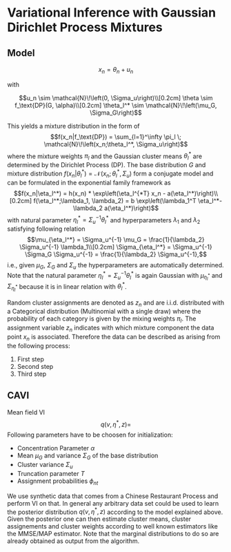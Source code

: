 # Variational Inference with Gaussian Dirichlet Process Mixtures

## Model
$$x_n = \theta_n + u_n$$

with

$$u_n \sim \mathcal{N}\!\left(0, \Sigma_u\right)\\[0.2cm]
\theta \sim f_\text{DP}(G, \alpha)\\[0.2cm]
\theta_l^* \sim \mathcal{N}\!\left(\mu_G, \Sigma_G\right)$$

This yields a mixture distribution in the form of
$$f(x_n|f_\text{DP}) = \sum_{l=1}^\infty \pi_l \; \mathcal{N}\!\left(x_n;\theta_l^*, \Sigma_u\right)$$
where the mixture weights $\pi_l$ and the Gaussian cluster means $\theta_l^*$ are determined by the Dirichlet Process (DP).
The base distribution $G$ and mixture distribution $f(x_n|\theta_l^*) = \mathcal{N}\!\left(x_n;\theta_l^*, \Sigma_u\right)$ form a conjugate model and can be formulated in the exponential family framework as
$$f(x_n|\eta_l^*) = h(x_n) * \exp\left(\eta_l^{*T} x_n - a(\eta_l^*)\right)\\[0.2cm]
f(\eta_l^*;\lambda_1, \lambda_2) = b \exp\left(\lambda_1^T \eta_l^*- \lambda_2 a(\eta_l^*)\right)$$
with natural parameter $\eta_l^* = \Sigma_u^{-1} \theta_l^*$  and hyperparameters $\lambda_1$ and $\lambda_2$ satisfying following relation
$$\mu_{\eta_l^*} = \Sigma_u^{-1} \mu_G = \frac{1}{\lambda_2} \Sigma_u^{-1} \lambda_1\\[0.2cm]
\Sigma_{\eta_l^*} = \Sigma_u^{-1} \Sigma_G \Sigma_u^{-1} = \frac{1}{\lambda_2} \Sigma_u^{-1},$$
i.e., given $\mu_G$, $\Sigma_G$ and $\Sigma_u$ the hyperparameters are automatically determined. Note that the natural parameter $\eta_l^* = \Sigma_u^{-1} \theta_l^*$ is again Gaussian with $\mu_{\eta_l^*}$ and $\Sigma_{\eta_l^*}$ because it is in linear relation with $\theta_l^*$.

Random cluster assignments are denoted as $z_n$ and are  i.i.d. distributed with a Categorical distribution (Multinomial with a single draw) where the probability of each category is given by the mixing weights $\pi_l$. The assignment variable $z_n$ indicates with which mixture component the data point $x_n$ is associated. Therefore the data can be described as arising from the following process:
1. First step
2. Second step
3. Third step

## CAVI
Mean field VI
$$q(v,\eta^*,z) = $$
Following parameters have to be choosen for initialization:
- Concentration Parameter $\alpha$
- Mean $\mu_G$ and variance $\Sigma_G$ of the base distribution
- Cluster variance $\Sigma_u$
- Truncation parameter $T$
- Assignment probabilities $\phi_{nt}$

We use synthetic data that comes from a Chinese Restaurant Process and perform VI on that. In general any arbitrary data set could be used to learn the posterior distribution $q(v,\eta^*,z)$ according to the model explained above. Given the posterior one can then estimate cluster means, cluster assignements and cluster weights according to well known estimators like the MMSE/MAP estimator. Note that the marginal distributions to do so are already obtained as output from the algorithm.
